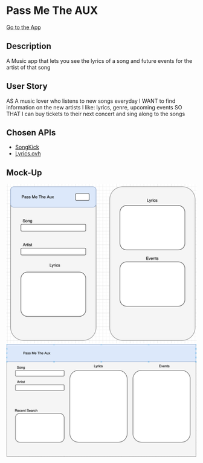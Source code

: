# Pass Me The AUX

[Go to the App](https://jpecheverryp.github.io/pass-me-the-aux/search.html)

## Description
A Music app that lets you see the lyrics of a song and future events for the artist of that song

## User Story
AS A music lover who listens to new songs everyday
I WANT to find information on the new artists I like: lyrics, genre, upcoming events
SO THAT I can buy tickets to their next concert and sing along to the songs

## Chosen APIs
- [SongKick](https://www.songkick.com/developer/search)
- [Lyrics.ovh](https://lyricsovh.docs.apiary.io/#reference/0/lyrics-of-a-song/search)

## Mock-Up
![Mobile View](images/mobile.png)
![Desktop View](images/desktop.png)
